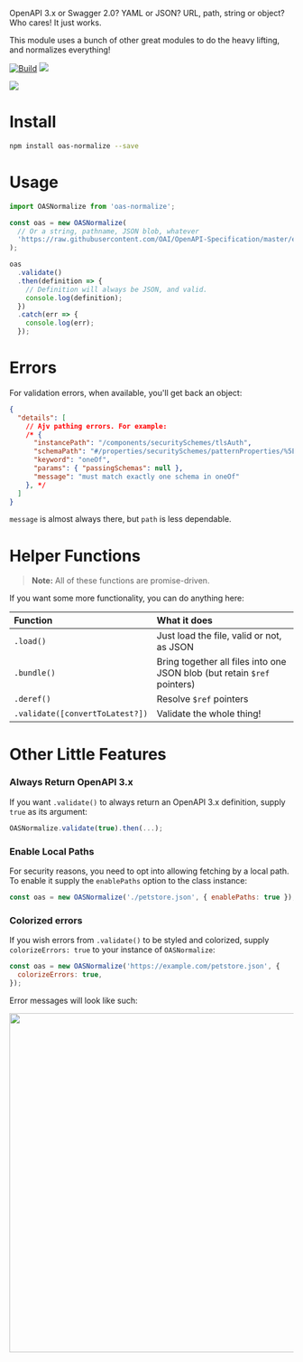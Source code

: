 OpenAPI 3.x or Swagger 2.0? YAML or JSON? URL, path, string or object? Who cares! It just works.

This module uses a bunch of other great modules to do the heavy lifting, and normalizes everything!

[![Build](https://github.com/readmeio/oas-normalize/workflows/CI/badge.svg)](https://github.com/readmeio/oas-normalize/) [![](https://img.shields.io/npm/v/oas-normalize)](https://npm.im/oas-normalize)

[![](https://d3vv6lp55qjaqc.cloudfront.net/items/1M3C3j0I0s0j3T362344/Untitled-2.png)](https://readme.com)

# Install

```bash
npm install oas-normalize --save
```

# Usage

```javascript
import OASNormalize from 'oas-normalize';

const oas = new OASNormalize(
  // Or a string, pathname, JSON blob, whatever
  'https://raw.githubusercontent.com/OAI/OpenAPI-Specification/master/examples/v3.0/petstore-expanded.yaml'
);

oas
  .validate()
  .then(definition => {
    // Definition will always be JSON, and valid.
    console.log(definition);
  })
  .catch(err => {
    console.log(err);
  });
```

# Errors

For validation errors, when available, you'll get back an object:

```json
{
  "details": [
    // Ajv pathing errors. For example:
    /* {
      "instancePath": "/components/securitySchemes/tlsAuth",
      "schemaPath": "#/properties/securitySchemes/patternProperties/%5E%5Ba-zA-Z0-9%5C.%5C-_%5D%2B%24/oneOf",
      "keyword": "oneOf",
      "params": { "passingSchemas": null },
      "message": "must match exactly one schema in oneOf"
    }, */
  ]
}
```

`message` is almost always there, but `path` is less dependable.

# Helper Functions

> **Note:** All of these functions are promise-driven.

If you want some more functionality, you can do anything here:

| Function | What it does |
| :--- | :--- |
| `.load()` | Just load the file, valid or not, as JSON |
| `.bundle()` | Bring together all files into one JSON blob (but retain `$ref` pointers) |
| `.deref()` | Resolve `$ref` pointers |
| `.validate([convertToLatest?])` | Validate the whole thing! |

# Other Little Features

### Always Return OpenAPI 3.x

If you want `.validate()` to always return an OpenAPI 3.x definition, supply `true` as its argument:

```js
OASNormalize.validate(true).then(...);
```

### Enable Local Paths

For security reasons, you need to opt into allowing fetching by a local path. To enable it supply the `enablePaths` option to the class instance:

```js
const oas = new OASNormalize('./petstore.json', { enablePaths: true });
```

### Colorized errors

If you wish errors from `.validate()` to be styled and colorized, supply `colorizeErrors: true` to your instance of `OASNormalize`:

```js
const oas = new OASNormalize('https://example.com/petstore.json', {
  colorizeErrors: true,
});
```

Error messages will look like such:

<img src="https://user-images.githubusercontent.com/33762/137796648-7e1157c2-cee4-466e-9129-dd2a743dd163.png" width="600" />
